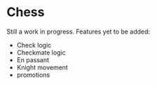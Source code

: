 # Chess
Still a work in progress.
Features yet to be added:
* Check logic
* Checkmate logic
* En passant
* Knight movement
* promotions
  
